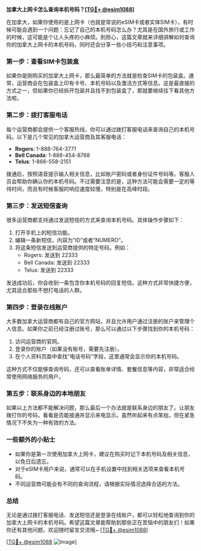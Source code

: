 **加拿大上网卡怎么查询本机号码？[[TG💪+ @esim1088](https://t.me/s/esim1088)]**

在加拿大，如果你使用的是上网卡（也就是常说的eSIM卡或者实体SIM卡），有时候可能会遇到一个问题：忘记了自己的本机号码怎么办？尤其是在国外旅行或工作的时候，这可能是个让人头疼的小麻烦。别担心，这篇文章就来详细讲解如何查询你的加拿大上网卡的本机号码，同时还会分享一些小技巧和注意事项。

### **第一步：查看SIM卡包装盒**
如果你是刚购买的加拿大上网卡，那么最简单的方法就是检查SIM卡的包装盒。通常，运营商会在包装盒上印有卡号、本机号码以及激活方式等信息。这是最直接的方式之一，但如果你已经拆开包装并且找不到包装盒了，那就要继续往下看其他方法啦。

### **第二步：拨打客服电话**
每个运营商都会提供一个客服热线，你可以通过拨打客服电话来查询自己的本机号码。以下是几个常见的加拿大运营商及其客服电话：

- **Rogers**: 1-888-764-3771  
- **Bell Canada**: 1-888-454-8768  
- **Telus**: 1-866-558-2151  

拨通后，按照语音提示输入相关信息，比如账户密码或者身份证件号码等。客服人员会帮助你确认你的本机号码。不过需要注意的是，这种方法可能会需要一定的等待时间，而且有时候客服的响应速度较慢，特别是在高峰时段。

### **第三步：发送短信查询**
很多运营商都支持通过发送短信的方式来查询本机号码。具体操作步骤如下：

1. 打开手机上的短信功能。
2. 编辑一条新短信，内容为“ID”或者“NUMERO”。
3. 将这条短信发送到运营商提供的特定号码。例如：
   - Rogers: 发送到 22333
   - Bell Canada: 发送到 22333
   - Telus: 发送到 22333

发送成功后，你会收到一条包含你本机号码的回复短信。这种方式非常快捷方便，尤其适合那些不想打电话的人群。

### **第四步：登录在线账户**
大多数加拿大运营商都有自己的官方网站，并且允许用户通过注册的账户来管理个人信息。如果你之前已经注册过账号，那么可以通过以下步骤找到你的本机号码：

1. 访问运营商的官网。
2. 登录你的账户（如果没有账号，需要先注册）。
3. 在个人资料页面中查找“电话号码”字段，这里通常会显示你的本机号码。

这种方式不仅能够查询号码，还可以查看账单详情、套餐信息等内容，非常适合经常使用网络服务的用户。

### **第五步：联系身边的本地朋友**
如果以上方法都不能解决问题，那么最后一个办法就是联系身边的朋友了。让朋友拨打你的号码，看看是否能接通并显示来电显示。虽然听起来有点笨拙，但在紧急情况下不失为一种有效的方法。

### **一些额外的小贴士**
- 如果你是第一次使用加拿大上网卡，建议在购买时记下本机号码及相关信息，以免日后遗忘。
- 对于eSIM卡用户来说，通常可以在手机设置中找到相关选项来查看本机号码。
- 不同运营商可能会有不同的查询流程，请根据实际情况选择合适的方法。

### **总结**
无论是通过拨打客服电话、发送短信还是登录在线账户，都可以轻松地查询到你的加拿大上网卡的本机号码。希望这篇文章能帮助到那些正在苦恼中的朋友们！如果你还有其他问题，欢迎随时留言交流哦~ [[TG💪+ @esim1088](https://t.me/s/esim1088)] 

[[TG💪+ @esim1088](https://t.me/s/esim1088) ![Image](https://i.postimg.cc/4NQfJmqS/Snipaste-2025-05-13-00-14-12.png)]
